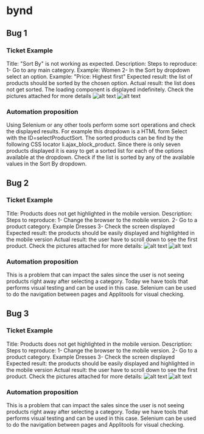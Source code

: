 # bynd

## Bug 1

### Ticket Example
Title: "Sort By" is not working as expected.
Description: Steps to reproduce:
1- Go to any main category. Example: Women
2- In the Sort by dropdown select an option. Example: "Price: Highest first"
Expected result: the list of products should be sorted by the chosen option.
Actual result: the list does not get sorted. The loading component is displayed indefinitely.
Check the pictures attached for more details
![alt text](https://github.com/[username]/[reponame]/blob/[branch]/image.jpg?raw=true)
![alt text](https://github.com/[username]/[reponame]/blob/[branch]/image.jpg?raw=true)

### Automation proposition
Using Selenium or any other tools perform some sort operations and check the displayed results. For example this dropdown is a HTML form Select with the ID=selectProductSort.
The sorted products can be find by the following CSS locator li.ajax_block_product. Since there is only seven products displayed it is easy to get a sorted list for each of the options available at the dropdown.
Check if the list is sorted by any of the available values in the Sort By dropdown.

## Bug 2

### Ticket Example
Title: Products does not get highlighted in the mobile version.
Description: Steps to reproduce:
1- Change the browser to the mobile version. 
2- Go to a product category. Example Dresses
3- Check the screen displayed
Expected result: the products should be easily displayed and highlighted in the mobile version
Actual result: the user have to scroll down to see the first product. Check the pictures attached for more details:
![alt text](https://github.com/[username]/[reponame]/blob/[branch]/image.jpg?raw=true)
![alt text](https://github.com/[username]/[reponame]/blob/[branch]/image.jpg?raw=true)

### Automation proposition
This is a problem that can impact the sales since the user is not seeing products right away after selecting a category. Today we have tools that performs visual testing and can be used in this case. Selenium can be used to do the navigation between pages and Applitools for visual checking.

## Bug 3

### Ticket Example
Title: Products does not get highlighted in the mobile version.
Description: Steps to reproduce:
1- Change the browser to the mobile version. 
2- Go to a product category. Example Dresses
3- Check the screen displayed
Expected result: the products should be easily displayed and highlighted in the mobile version
Actual result: the user have to scroll down to see the first product. Check the pictures attached for more details:
![alt text](https://github.com/[username]/[reponame]/blob/[branch]/image.jpg?raw=true)
![alt text](https://github.com/[username]/[reponame]/blob/[branch]/image.jpg?raw=true)

### Automation proposition
This is a problem that can impact the sales since the user is not seeing products right away after selecting a category. Today we have tools that performs visual testing and can be used in this case. Selenium can be used to do the navigation between pages and Applitools for visual checking.

